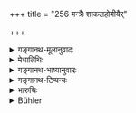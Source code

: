 +++
title = "256 मन्त्रैः शाकलहोमीयैर्"

+++

<details><summary>गङ्गानथ-मूलानुवादः</summary>

A twice-born person destroys even the most grievous sin by making Homa-offerings of clarified butter for one year, with the sacred texts related to the ‘Śākala-homa,’ or by repeating the verse beginning with ‘namaḥ.’—(256)
</details>

<details><summary>मेधातिथिः</summary>

"देवकृतस्यैनसो ऽवयजनम् असि" (व्स् ८.१३) इत्य् एवमादयो ऽष्टौ **मन्त्राः** **शाकलहोमीयाः** । तैर् **घृतम् अब्दं हुत्वा गुर्व् अप्य् अपहन्त्य् एनः** । सर्वमहापातकान्य् अपीत्य् अर्थः । **जपित्वा** "नमो रुद्राय तवसे कपर्दिनः" इत्य् एवं मन्त्रं संवत्सरम् एवम् एतां सिद्धिम् आप्नुयात्, अन्तरेणापि शाकलहोमम् । तद् इदं वैकल्पिकं जपकर्मपूर्वेण शाकलमन्त्रहोमेन प्रायश्चित्तम् । अन्येन वा जपित्वा वामन इत्य् ऋचम् । सा तु शिष्टेभ्यः सुगमयितव्या ॥ ११.२५६ ॥
</details>

<details><summary>गङ्गानथ-भाष्यानुवादः</summary>

‘*Sacred texts related to the Śākala-homa*’ are the eight verses beginning with—‘*Devakṛtasyainasovayajanamaṣi*’ (Vājasaneya Saṃhitā, 8.13);—if one makes Homa-offerings of clarified butter with these texts, for one year, he destroys even the ‘*most grievous sin*,’—*i.e*., even all the ‘heinous offences.’

‘By repeating’ the mantra ‘*namo rudrāya tavase kapardine, etc*.’ (Vājasaneya Saṃhitā, 16)—for one year,—he obtains the same success;—even without performing the *Śākala-homa*.

Thus this ‘repeating of the mantra’ is an expiation alternative to the aforesaid ‘Śākala-homa’; as also to the reciting of some other text beginning with ‘*namaḥ*’,—what this other text is being ascertained from cultured men.—(256)
</details>

<details><summary>गङ्गानथ-टिप्पन्यः</summary>

This verse is quoted in *Mitākṣarā* (3.305) as referring to cases of intentional offence;—and in *Parāśaramādhava*, (Prāyaścitta p. 457).
</details>

<details><summary>भारुचिः</summary>

"देवकृतस्यैनसः" इत्य् एवमादयो ऽष्टौ मन्त्राः **शाकलहोमीयाः** । एतैर् **घृतम् अब्दं हुत्वा सुगुव् अप्य् अपहन्त्य् एनः** सर्वमहापातकान्य् अपीत्य् अर्थः । **जप्त्वा वा** "इमा रुद्राय तवसे कपर्दिने क्षयद्वीराय" इत्य् एतन् मन्त्रं संवत्सरम् एव । एतां जपकर्म पूर्वेण शाकलमन्त्रहोमेन प्रायस्चित्तम् । अन्ये तु "जप्त्वा वा मन इत्य् ऋचम्" [इति पठन्ति]- सा तु शिष्टेभ्य आगमयितव्या । "मनो न्व् आहुवामहे" इत्य् एषा ॥ ११.२५३ ॥
</details>

<details><summary>Bühler</summary>

257	A twice-born man removes even very great guilt by offering clarified butter with the sacred texts belonging to the Sakala-homas, or by muttering the Rik, (beginning) 'Adoration.'
</details>
